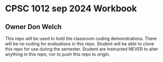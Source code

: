# CPSC 1012 sep 2024 Workbook

## Owner Don Welch

This repo will be used to hold the classroom coding demonstrations. There will be no coding for evaluations in this repo. Student will be able to
clone this repo for use during the semester. Student are instructed NEVER to alter anything in this repo, nor to push this repo to origin.
